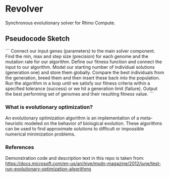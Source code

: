 # Revolver
Synchronous evolutionary solver for Rhino Compute.

## Pseudocode Sketch
´´´
Connect our input genes (parameters) to the main solver component.
Find the min, max and step size (precision) for each genome and the mutation rate for our algorithm.
Define our fitness function and connect the input to our algorithm.
Model our starting number of individual solutions (generation one) and store them globally.
Compare the best individuals from the generation, breed them and then insert these back into the population.
Run the algorithm in a loop until we satisfy our fitness criteria within a specified tolerance (success) or we hit a generation limit (failure).
Output the best performing set of genomes and their resulting fitness value.
´´´

### What is evolutionary optimization?
An evolutionary optimization algorithm is an implementation of a meta-heuristic modeled on the behavior of biological evolution.
These algorithms can be used to find approximate solutions to difficult or impossible numerical minimization problems.

### References
Demonstration code and description text in this repo is taken from: https://docs.microsoft.com/en-us/archive/msdn-magazine/2012/june/test-run-evolutionary-optimization-algorithms
